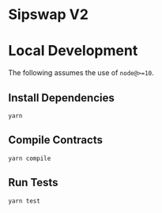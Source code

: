 # Sipswap V2


# Local Development

The following assumes the use of `node@>=10`.

## Install Dependencies

`yarn`

## Compile Contracts

`yarn compile`

## Run Tests

`yarn test`
